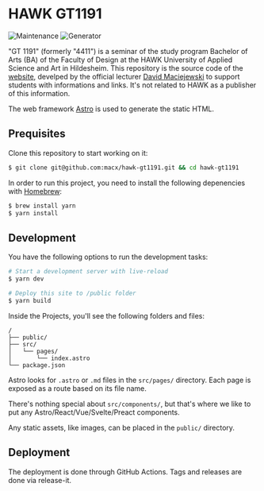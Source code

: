 # HAWK GT1191

![Maintenance](https://img.shields.io/maintenance/yes/2024)
![Generator](https://img.shields.io/badge/generator-Astro-orange)

"GT 1191" (formerly "4411") is a seminar of the study program Bachelor of Arts (BA) of the Faculty of Design at the HAWK University of Applied Science and Art in Hildesheim. This repository is the source code of the [website](https://hawk-gt1191.de), develped by the official lecturer [David Maciejewski](https://macx.io) to support students with informations and links. It's not related to HAWK as a publisher of this information.

The web framework [Astro](https://astro.build/) is used to generate the static HTML.

## Prequisites

Clone this repository to start working on it:

```sh
$ git clone git@github.com:macx/hawk-gt1191.git && cd hawk-gt1191
```

In order to run this project, you need to install the following depenencies with [Homebrew](https://brew.sh/index_de):

```sh
$ brew install yarn
$ yarn install
```

## Development

You have the following options to run the development tasks:

```sh
# Start a development server with live-reload
$ yarn dev

# Deploy this site to /public folder
$ yarn build
```

Inside the Projects, you'll see the following folders and files:

```text
/
├── public/
├── src/
│   └── pages/
│       └── index.astro
└── package.json
```

Astro looks for `.astro` or `.md` files in the `src/pages/` directory. Each page is exposed as a route based on its file name.

There's nothing special about `src/components/`, but that's where we like to put any Astro/React/Vue/Svelte/Preact components.

Any static assets, like images, can be placed in the `public/` directory.

## Deployment

The deployment is done through GitHub Actions. Tags and releases are done via release-it.
